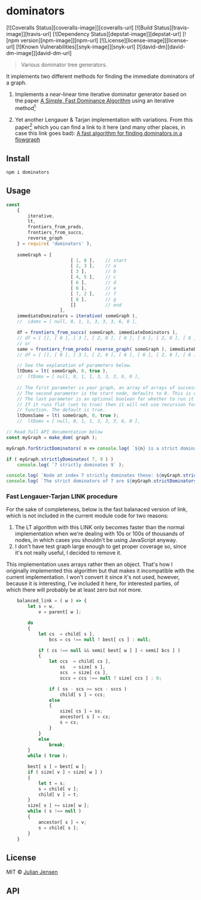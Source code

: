 # dominators

[![Coveralls Status][coveralls-image]][coveralls-url]
[![Build Status][travis-image]][travis-url]
[![Dependency Status][depstat-image]][depstat-url]
[![npm version][npm-image]][npm-url]
[![License][license-image]][license-url]
[![Known Vulnerabilities][snyk-image]][snyk-url]
[![david-dm][david-dm-image]][david-dm-url]

> Various dominator tree generators.

It implements two different methods for finding the immediate dominators of a graph.

1. Implements a near-linear time iterative dominator generator based on the
    paper [A Simple, Fast Dominance Algorithm](https://www.cs.rice.edu/~keith/Embed/dom.pdf) using an iterative method<a href="#chk" id="chkref"><sup>1</sup></a>
    
2. Yet another Lengauer & Tarjan implementation with variations. From this paper<a href="#lt" id="ltref"><sup>2</sup></a> which you can find a link to it here (and many other places, in case this link goes bad): [A fast algorithm for finding dominators in a flowgraph](https://www.cs.princeton.edu/courses/archive/fall03/cs528/handouts/a%20fast%20algorithm%20for%20finding.pdf)

## Install

```sh
npm i dominators
```

## Usage

```js
const 
    { 
        iterative, 
        lt, 
        frontiers_from_preds, 
        frontiers_from_succs,
        reverse_graph
    } = require( 'dominators' ),
    
    someGraph = [
                        [ 1, 8 ],    // start
                        [ 2, 3 ],    // a
                        [ 3 ],       // b
                        [ 4, 5 ],    // c
                        [ 6 ],       // d
                        [ 6 ],       // e
                        [ 7, 2 ],    // f
                        [ 8 ],       // g
                        []           // end
                    ],
    immediateDominators = iterative( someGraph ),
    //  idoms = [ null, 0, 1, 1, 3, 3, 3, 6, 0 ],

    df = frontiers_from_succs( someGraph, immediateDominators ),
    // df = [ [], [ 8 ], [ 3 ], [ 2, 8 ], [ 6 ], [ 6 ], [ 2, 8 ], [ 8 ], [] ]
    // or
    same = frontiers_from_preds( reverse_graph( someGraph ), immediateDominators ),
    // df = [ [], [ 8 ], [ 3 ], [ 2, 8 ], [ 6 ], [ 6 ], [ 2, 8 ], [ 8 ], [] ]

    // See the explanation of parameters below.
    ltDoms = lt( someGraph, 0, true ),
    //  ltDoms = [ null, 0, 1, 1, 3, 3, 3, 6, 0 ],
    
    // The first parameter is your graph, an array of arrays of successor indices.
    // The second parameter is the start node, defaults to 0. This is optional and defaults to 0.
    // The last parameter is an optional boolean for whether to run it flat or not.
    // If it runs flat (set to true) then it will not use recursion for the DFS or the compress
    // function. The default is true.
    ltDomsSame = lt( someGraph, 0, true );
    //  ltDoms = [ null, 0, 1, 1, 3, 3, 3, 6, 0 ],

// Read full API documentation below
const myGraph = make_dom( graph );

myGraph.forStrictDominators( n => console.log( `${n} is a strict dominator of 9` ), 9 );

if ( myGraph.strictlyDominates( 7, 9 ) )
    console.log( `7 strictly dominates 9` );

console.log( `Node at index 7 strictly dominates these: ${myGraph.strictlyDominates( 7 ).join( ', ' )}` );
console.log( `The strict dominators of 7 are ${myGraph.strictDominators( 7 ).join( ', ' )}` );
```

### Fast Lengauer-Tarjan LINK procedure

For the sake of completeness, below is the fast balanaced version of link, which is not included in the current module code
for two reasons:

1. The LT algorithm with this LINK only becomes faster than the normal implementation when we're dealing with
   10s or 100s of thousands of nodes, in which cases you shouldn't be using JavaScript anyway.
2. I don't have test graph large enough to get proper coverage so, since it's not really useful,
   I decided to remove it.

This implementation uses arrays rather then an object. That's how I originally implemented this algorithm
but that makes it incompatible with the current implementation. I won't convert it since it's not used, however,
because it is interesting, I've included it here, for interested parties, of which there will probably be at least
zero but not more.

```js
    balanced_link = ( w ) => {
        let s = w,
            v = parent[ w ];

        do
        {
            let cs  = child[ s ],
                bcs = cs !== null ? best[ cs ] : null;

            if ( cs !== null && semi[ best[ w ] ] < semi[ bcs ] )
            {
                let ccs  = child[ cs ],
                    ss   = size[ s ],
                    scs  = size[ cs ],
                    sccs = ccs !== null ? size[ ccs ] : 0;

                if ( ss - scs >= scs - sccs )
                    child[ s ] = ccs;
                else
                {
                    size[ cs ] = ss;
                    ancestor[ s ] = cs;
                    s = cs;
                }
            }
            else
                break;
        }
        while ( true );

        best[ s ] = best[ w ];
        if ( size[ v ] < size[ w ] )
        {
            let t = s;
            s = child[ v ];
            child[ v ] = t;
        }
        size[ v ] += size[ w ];
        while ( s !== null )
        {
            ancestor[ s ] = v;
            s = child[ s ];
        }
    }
```

## License

MIT © [Julian Jensen](https://github.com/julianjensen/dominators)

## API


